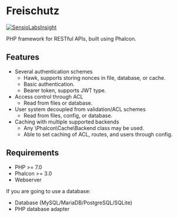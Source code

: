 Freischutz
==========
[![SensioLabsInsight](https://insight.sensiolabs.com/projects/f6cd23de-3b8f-4a48-a2d1-59aeee13f036/mini.png)](https://insight.sensiolabs.com/projects/f6cd23de-3b8f-4a48-a2d1-59aeee13f036)

PHP framework for RESTful APIs, built using Phalcon.

Features
--------

* Several authentication schemes
  * Hawk, supports storing nonces in file, database, or cache.
  * Basic authentication.
  * Bearer token, supports JWT type.
* Access control through ACL
  * Read from files or database.
* User system decoupled from validation/ACL schemes
  * Read from files, config, or database.
* Caching with multiple supported backends
  * Any \Phalcon\Cache\Backend class may be used.
  * Able to set caching of ACL, routes, and users through config.


Requirements
------------

* PHP >= 7.0
* Phalcon >= 3.0
* Webserver

If you are going to use a database:

* Database (MySQL/MariaDB/PostgreSQL/SQLite)
* PHP database adapter
